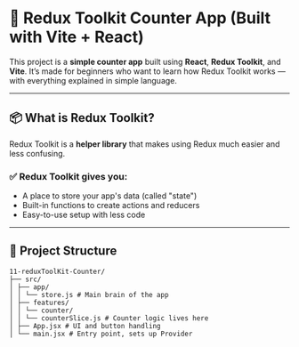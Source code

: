# 🧠 Redux Toolkit Counter App (Built with Vite + React)

This project is a **simple counter app** built using **React**, **Redux Toolkit**, and **Vite**. It’s made for beginners who want to learn how Redux Toolkit works — with everything explained in simple language.

---

## 📦 What is Redux Toolkit?

Redux Toolkit is a **helper library** that makes using Redux much easier and less confusing.

### ✅ Redux Toolkit gives you:
- A place to store your app's data (called "state")
- Built-in functions to create actions and reducers
- Easy-to-use setup with less code

---

## 🧱 Project Structure

```text
11-reduxToolKit-Counter/
├── src/
│ ├── app/
│ │ └── store.js # Main brain of the app
│ ├── features/
│ │ └── counter/
│ │ └── counterSlice.js # Counter logic lives here
│ ├── App.jsx # UI and button handling
│ └── main.jsx # Entry point, sets up Provider
```